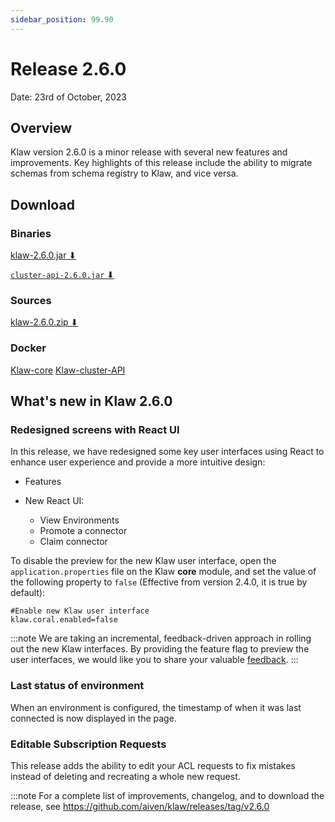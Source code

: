 ```yaml
---
sidebar_position: 99.90
---
```


# Release 2.6.0

Date: 23rd of October, 2023

## Overview

Klaw version 2.6.0 is a minor release with several new features and
improvements. Key highlights of this release include the ability to migrate
schemas from schema registry to Klaw, and vice versa.

## Download

### Binaries

[klaw-2.6.0.jar ⬇︎](https://github.com/Aiven-Open/klaw/releases/download/v2.6.0/klaw-2.6.0.jar)

[`cluster-api-2.6.0.jar` ⬇](https://github.com/Aiven-Open/klaw/releases/download/v2.6.0/cluster-api-2.6.0.jar)

### Sources

[klaw-2.6.0.zip ⬇](https://github.com/Aiven-Open/klaw/archive/refs/tags/v2.6.0.zip)

### Docker

[Klaw-core](https://hub.docker.com/r/aivenoy/klaw-core)
[Klaw-cluster-API](https://hub.docker.com/r/aivenoy/klaw-cluster-api)

## What's new in Klaw 2.6.0

### Redesigned screens with React UI

In this release, we have redesigned some key user interfaces using React
to enhance user experience and provide a more intuitive design:

- Features

- New React UI: 
  - View Environments
  - Promote a connector
  - Claim connector

To disable the preview for the new Klaw user interface, open the
`application.properties` file on the Klaw **core** module, and set the
value of the following property to `false` (Effective from version 2.4.0, it
is true by default):

    #Enable new Klaw user interface
    klaw.coral.enabled=false

:::note
We are taking an incremental, feedback-driven approach in rolling out
the new Klaw interfaces. By providing the feature flag to preview the user
interfaces, we would like you to share your valuable
[feedback](https://github.com/aiven/klaw/issues/new?assignees=&labels=&template=03_feature.md).
:::

### Last status of environment

When an environment is configured, the timestamp of when it was last connected is now displayed in the page.

### Editable Subscription Requests

This release adds the ability to edit your ACL requests to fix mistakes instead of deleting and recreating a whole new request.

:::note
For a complete list of improvements, changelog, and to download the
release, see <https://github.com/aiven/klaw/releases/tag/v2.6.0>
